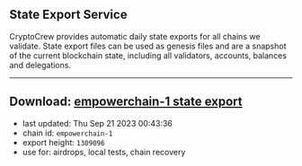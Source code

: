 ## State Export Service
CryptoCrew provides automatic daily state exports for all chains we validate. State export files can be used as genesis files and are a snapshot of the current blockchain state, including all validators, accounts, balances and delegations.

---
**Download: [empowerchain-1 state export](https://dl.ccvalidators.com/SERVICE/empowerchain/empowerchain-1_export_1309096.json)**
---

- last updated: Thu Sep 21 2023 00:43:36
- chain id: `empowerchain-1`
- export height: `1309096`
- use for: airdrops, local tests, chain recovery
